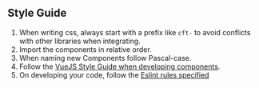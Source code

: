 ## Style Guide

1. When writing css, always start with a prefix like `cft-` to avoid conflicts with other libraries
when integrating.
2. Import the components in relative order.
3. When naming new Components follow Pascal-case.
4. Follow the [VueJS Style Guide when developing components](https://vuejs.org/v2/style-guide/).
5. On developing your code, follow the [Eslint rules specified](../.eslintrc.js)
